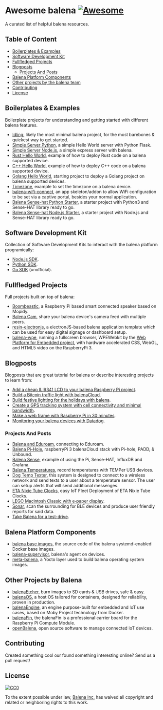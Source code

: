 # Awesome balena [![Awesome](https://awesome.re/badge-flat2.svg)](https://awesome.re)

A curated list of helpful balena resources.

## Table of Content

* [Boilerplates &amp; Examples](#boilerplates--examples)
* [Software Development Kit](#software-development-kit)
* [Fullfledged Projects](#fullfledged-projects)
* [Blogposts](#blogposts)
  * [Projects And Posts](#community-projects-and-posts)
* [Balena Platform Components](#balena-platform-components)
* [Other projects by the balena team](#other-projects-by-the-balena-team)
* [Contributing](#contributing)
* [License](#license)

## Boilerplates & Examples

Boilerplate projects for understanding and getting started with different balena features.

* [Idling](https://github.com/balena-io-projects/balena-idling), likely the most minimal balena project, for the most barebones & quickest way to get started.
* [Simple Server Python](https://github.com/balena-io-projects/simple-server-python), a simple Hello World server with Python Flask.
* [Simple Server Node.js](https://github.com/balena-io-projects/simple-server-node), a simple express server with balena.
* [Rust Hello World](https://github.com/balena-io-projects/balena-rust-hello-world), example of how to deploy Rust code on a balena supported device.
* [C++ Hello World](https://github.com/balena-io-projects/balena-cpp-hello-world), example of how to deploy C++ code on a balena supported device.
* [Golang Hello World](https://github.com/balena-io-projects/balena-go-hello-world), starting project to deploy a Golang project on balena supported devices.
* [Timezone](https://github.com/balena-io-playground/balena-timezone), example to set the timezone on a balena device.
* [balena-wifi-connect](https://github.com/balena-io/wifi-connect), an app skeleton/addon to allow WiFi configuration to be set via a captive portal, besides your normal application.
* [Balena Sense-hat Python Starter](https://github.com/balena-io-playground/balena-sense-hat-python-starter), a starter project with Python3 and Sense-HAT library ready to go.
* [Balena Sense-hat Node.js Starter](https://github.com/balena-io-playground/node-sense-hat), a starter project with Node.js and Sense-HAT library ready to go.

## Software Development Kit

Collection of Software Development Kits to interact with the balena platform programically:

* [Node.js SDK](https://github.com/balena-io/balena-sdk).
* [Python SDK](https://github.com/balena-io/balena-sdk-python).
* [Go SDK](https://github.com/gernest/resingo) (unofficial).

## Fullfledged Projects

Full projects built on top of balena:

* [Boombeastic](https://github.com/balena-io-projects/boombeastic), a Raspberry Pi based smart connected speaker based on Mopidy.
* [Balena Cam](https://github.com/balena-io-playground/balena-cam), share your balena device's camera feed with multiple peers.
* [resin-electronjs](https://github.com/balena-io/resin-electronjs), a electronJS-based balena application template which can be used for easy digital signage or dashboard setup.
* [balena-wpe](https://github.com/balena-io-projects/balena-wpe), running a fullscreen browser, WPEWebkit by the [Web Platform for Embedded project](https://github.com/WebPlatformForEmbedded), with hardware accelerated CSS, WebGL, and HTML5 video on the RaspberryPi 3.

## Blogposts

Blogposts that are great tutorial for balena or describe interesting projects to learn from:

* [Add a cheap ILI9341 LCD to your balena Raspberry Pi project](https://www.balena.io/blog/add-a-cheap-ili9341-lcd-to-your-resin-io-raspberry-pi-project/).
* [Build a Bitcoin traffic light with balenaCloud](https://www.balena.io/blog/build-a-bitcoin-traffic-light-with-balenacloud/).
* [Build festive lighting for the holidays with balena](https://www.balena.io/blog/build-festive-lighting-for-the-holidays-with-balena/).
* [Create a GPS tracking system with cell connectivity and minimal bandwidth](https://www.balena.io/blog/balena-fin-gps-tracker-project/).
* [Make a web frame with Raspberry Pi in 30 minutes](https://www.balena.io/blog/make-a-web-frame-with-raspberry-pi-in-30-minutes/).
* [Monitoring your balena devices with Datadog](https://www.balena.io/blog/monitoring-your-balena-devices-with-datadog/).

### Projects And Posts

* [Balena and Eduroam](https://medium.com/@bucknall/balenaos-connecting-to-eduroam-26312e7859b5), connecting to Eduroam.
* [Balena Pi-Hole](https://github.com/klutchell/balena-pihole), raspberryPi 3 balenaCloud stack with Pi-hole, PADD, & Unbound.
* [Balena Sense](https://github.com/balena-io-playground/balena-sense), example of using the Pi, Sense-HAT, InfluxDB and Grafana.
* [Balena Temperatures](https://github.com/willswire/balena-temperatures), record temperatures with TEMPer USB devices.
* [Dog Temp Texter](https://github.com/sako0938/DogTempTexter), this system is designed to connect to a wireless network and send texts to a user about a temperature sensor. The user can setup alerts that will send additional messenges.
* [ETA Nixie Tube Clocks](https://surfncircuits.com/2018/12/17/easy-iot-fleet-deployment-of-eta-nixie-tube-clocks/), easy IoT Fleet Deployment of ETA Nixie Tube Clocks.
* [LEGO Macintosh Classic with e‑paper display](https://jann.is/lego-macintosh-classic/).
* [Sonar](https://github.com/databat-io/sonar), scan the surrounding for BLE devices and produce user friendly reports for said data.
* [Take Balena for a test-drive](http://blog.alexellis.io/resin-io-test-drive/).

## Balena Platform Components

* [balena base images](https://github.com/balena-io-library/base-images), the source code of the balena systemd-enabled Docker base images.
* [balena-supervisor](https://github.com/balena-io/balena-supervisor), balena's agent on devices.
* [meta-balena](https://github.com/balena-os/meta-balena), a Yocto layer used to build balena operating system images.

## Other Projects by Balena

* [balenaEtcher](https://www.balena.io/etcher/), burn images to SD cards & USB drives, safe & easy.
* [balenaOS](https://www.balena.io/os/), a host OS tailored for containers, designed for reliability, proven in production.
* [balenaEngine](https://www.balena.io/engine/), an engine purpose-built for embedded and IoT use cases, based on Moby Project technology from Docker.
* [balenaFin](https://www.balena.io/fin/), the balenaFin is a professional carrier board for the Raspberry Pi Compute Module.
* [openBalena](https://www.balena.io/open/), open source software to manage connected IoT devices.

## Contributing

Created something cool our found something interesting online? Send us a pull request!

## License

[![CC0](http://mirrors.creativecommons.org/presskit/buttons/88x31/svg/cc-zero.svg)](https://creativecommons.org/publicdomain/zero/1.0/)

To the extent possible under law, [Balena Inc.](https://balena.io) has waived all copyright and related or neighboring rights to this work.
